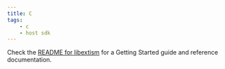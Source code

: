 ```yaml
---
title: C
tags:
    - c
    - host sdk
---
```


Check the [README for libextism](https://github.com/extism/extism/tree/main/libextism#readme) for a Getting Started guide and reference documentation.

